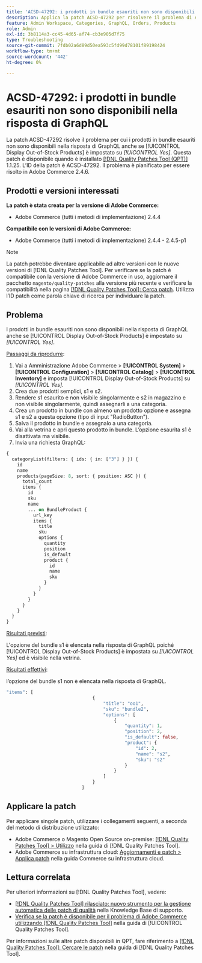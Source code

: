 ```yaml
---
title: 'ACSD-47292: i prodotti in bundle esauriti non sono disponibili nella risposta di GraphQL'
description: Applica la patch ACSD-47292 per risolvere il problema di Adobe Commerce per cui i prodotti in bundle esauriti non sono disponibili nella risposta di GraphQL anche se "show out-of-stock products" (Mostra prodotti esauriti) è impostato su Sì.
feature: Admin Workspace, Categories, GraphQL, Orders, Products
role: Admin
exl-id: 3b8114a3-cc45-4d65-af74-cb3e905d7f75
type: Troubleshooting
source-git-commit: 7fdb02a6d89d50ea593c5fd99d78101f89198424
workflow-type: tm+mt
source-wordcount: '442'
ht-degree: 0%

---
```


# ACSD-47292: i prodotti in bundle esauriti non sono disponibili nella risposta di GraphQL

La patch ACSD-47292 risolve il problema per cui i prodotti in bundle esauriti non sono disponibili nella risposta di GraphQL anche se [!UICONTROL Display Out-of-Stock Products] è impostato su *[!UICONTROL Yes]*. Questa patch è disponibile quando è installato [[!DNL Quality Patches Tool (QPT)]](https://experienceleague.adobe.com/it/docs/commerce-operations/tools/quality-patches-tool/quality-patches-tool-to-self-serve-quality-patches) 1.1.25. L’ID della patch è ACSD-47292. Il problema è pianificato per essere risolto in Adobe Commerce 2.4.6.

## Prodotti e versioni interessati

**La patch è stata creata per la versione di Adobe Commerce:**

* Adobe Commerce (tutti i metodi di implementazione) 2.4.4

**Compatibile con le versioni di Adobe Commerce:**

* Adobe Commerce (tutti i metodi di implementazione) 2.4.4 - 2.4.5-p1

>[!NOTE]
>
>La patch potrebbe diventare applicabile ad altre versioni con le nuove versioni di [!DNL Quality Patches Tool]. Per verificare se la patch è compatibile con la versione di Adobe Commerce in uso, aggiornare il pacchetto `magento/quality-patches` alla versione più recente e verificare la compatibilità nella pagina [[!DNL Quality Patches Tool]: Cerca patch](https://experienceleague.adobe.com/tools/commerce-quality-patches/index.html?lang=it). Utilizza l’ID patch come parola chiave di ricerca per individuare la patch.

## Problema

I prodotti in bundle esauriti non sono disponibili nella risposta di GraphQL anche se [!UICONTROL Display Out-of-Stock Products] è impostato su *[!UICONTROL Yes]*.

<u>Passaggi da riprodurre</u>:

1. Vai a Amministrazione Adobe Commerce > **[!UICONTROL System]** > **[!UICONTROL Configuration]** > **[!UICONTROL Catalog]** > **[!UICONTROL Inventory]** e imposta [!UICONTROL Display Out-of-Stock Products] su *[!UICONTROL Yes]*.
1. Crea due prodotti semplici, s1 e s2.
1. Rendere s1 esaurito e non visibile singolarmente e s2 in magazzino e non visibile singolarmente, quindi assegnarli a una categoria.
1. Crea un prodotto in bundle con almeno un prodotto opzione e assegna s1 e s2 a questa opzione (tipo di input &quot;RadioButton&quot;).
1. Salva il prodotto in bundle e assegnalo a una categoria.
1. Vai alla vetrina e apri questo prodotto in bundle. L’opzione esaurita s1 è disattivata ma visibile.
1. Invia una richiesta GraphQL:

```GraphQL
{
  categoryList(filters: { ids: { in: ["3"] } }) {
    id
    name
    products(pageSize: 8, sort: { position: ASC }) {
      total_count
      items {
        id
        sku
        name
        ... on BundleProduct {
          url_key
          items {
            title
            sku
            options {
              quantity
              position
              is_default
              product {
                id
                name
                sku
              }
            }
          }
        }
      }
    }
  }
}
```

<u>Risultati previsti</u>:

L&#39;opzione del bundle s1 è elencata nella risposta di GraphQL poiché [!UICONTROL Display Out-of-Stock Products] è impostata su *[!UICONTROL Yes]* ed è visibile nella vetrina.

<u>Risultati effettivi</u>:

l’opzione del bundle s1 non è elencata nella risposta di GraphQL.

```GraphQL
"items": [
                                {
                                    "title": "oo1",
                                    "sku": "bundle2",
                                    "options": [
                                        {
                                            "quantity": 1,
                                            "position": 2,
                                            "is_default": false,
                                            "product": {
                                                "id": 2,
                                                "name": "s2",
                                                "sku": "s2"
                                            }
                                        }
                                    ]
                                }
                            ]
```

## Applicare la patch

Per applicare singole patch, utilizzare i collegamenti seguenti, a seconda del metodo di distribuzione utilizzato:

* Adobe Commerce o Magento Open Source on-premise: [[!DNL Quality Patches Tool] > Utilizzo](/help/tools/quality-patches-tool/usage.md) nella guida di [!DNL Quality Patches Tool].
* Adobe Commerce su infrastruttura cloud: [Aggiornamenti e patch > Applica patch](https://experienceleague.adobe.com/docs/commerce-cloud-service/user-guide/develop/upgrade/apply-patches.html?lang=it) nella guida Commerce su infrastruttura cloud.

## Lettura correlata

Per ulteriori informazioni su [!DNL Quality Patches Tool], vedere:

* [[!DNL Quality Patches Tool] rilasciato: nuovo strumento per la gestione automatica delle patch di qualità](https://experienceleague.adobe.com/it/docs/commerce-operations/tools/quality-patches-tool/quality-patches-tool-to-self-serve-quality-patches) nella Knowledge Base di supporto.
* [Verifica se la patch è disponibile per il problema di Adobe Commerce utilizzando  [!DNL Quality Patches Tool]](/help/tools/quality-patches-tool/patches-available-in-qpt/check-patch-for-magento-issue-with-magento-quality-patches.md) nella guida di [!UICONTROL Quality Patches Tool].


Per informazioni sulle altre patch disponibili in QPT, fare riferimento a [[!DNL Quality Patches Tool]: Cercare le patch](https://experienceleague.adobe.com/tools/commerce-quality-patches/index.html?lang=it) nella guida di [!DNL Quality Patches Tool].
